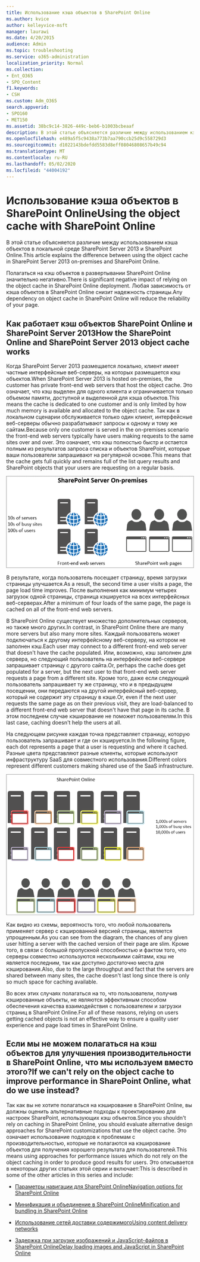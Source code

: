 ```yaml
---
title: Использование кэша объектов в SharePoint Online
ms.author: kvice
author: kelleyvice-msft
manager: laurawi
ms.date: 4/20/2015
audience: Admin
ms.topic: troubleshooting
ms.service: o365-administration
localization_priority: Normal
ms.collection:
- Ent_O365
- SPO_Content
f1.keywords:
- CSH
ms.custom: Adm_O365
search.appverid:
- SPO160
- MET150
ms.assetid: 38bc9c14-3826-449c-beb6-b1003bcbeaaf
description: В этой статье объясняется различие между использованием кэша объектов в локальной среде SharePoint Server 2013 и SharePoint Online.
ms.openlocfilehash: e489a5f5c9438a773b7aa790ccb25d9c558729d3
ms.sourcegitcommit: d1022143bdefdd5583d8eff08046808657b49c94
ms.translationtype: MT
ms.contentlocale: ru-RU
ms.lasthandoff: 05/02/2020
ms.locfileid: "44004192"
---
```

# <a name="using-the-object-cache-with-sharepoint-online"></a><span data-ttu-id="9f6d9-103">Использование кэша объектов в SharePoint Online</span><span class="sxs-lookup"><span data-stu-id="9f6d9-103">Using the object cache with SharePoint Online</span></span>

<span data-ttu-id="9f6d9-104">В этой статье объясняется различие между использованием кэша объектов в локальной среде SharePoint Server 2013 и SharePoint Online.</span><span class="sxs-lookup"><span data-stu-id="9f6d9-104">This article explains the difference between using the object cache in SharePoint Server 2013 on-premises and SharePoint Online.</span></span>
  
<span data-ttu-id="9f6d9-105">Полагаться на кэш объектов в развертывании SharePoint Online значительно негативно.</span><span class="sxs-lookup"><span data-stu-id="9f6d9-105">There is significant negative impact of relying on the object cache in SharePoint Online deployment.</span></span> <span data-ttu-id="9f6d9-106">Любая зависимость от кэша объектов в SharePoint Online снизит надежность страницы.</span><span class="sxs-lookup"><span data-stu-id="9f6d9-106">Any dependency on object cache in SharePoint Online will reduce the reliability of your page.</span></span> 
  
## <a name="how-the-sharepoint-online-and-sharepoint-server-2013-object-cache-works"></a><span data-ttu-id="9f6d9-107">Как работает кэш объектов SharePoint Online и SharePoint Server 2013</span><span class="sxs-lookup"><span data-stu-id="9f6d9-107">How the SharePoint Online and SharePoint Server 2013 object cache works</span></span>

<span data-ttu-id="9f6d9-108">Когда SharePoint Server 2013 размещается локально, клиент имеет частные интерфейсные веб-серверы, на которых размещается кэш объектов.</span><span class="sxs-lookup"><span data-stu-id="9f6d9-108">When SharePoint Server 2013 is hosted on-premises, the customer has private front-end web servers that host the object cache.</span></span> <span data-ttu-id="9f6d9-109">Это означает, что кэш выделен для одного клиента и ограничивается только объемом памяти, доступной и выделенной для кэша объектов.</span><span class="sxs-lookup"><span data-stu-id="9f6d9-109">This means the cache is dedicated to one customer and is only limited by how much memory is available and allocated to the object cache.</span></span> <span data-ttu-id="9f6d9-110">Так как в локальном сценарии обслуживается только один клиент, интерфейсные веб-серверы обычно разрабатывают запросы к одному и тому же сайтам.</span><span class="sxs-lookup"><span data-stu-id="9f6d9-110">Because only one customer is served in the on-premises scenario the front-end web servers typically have users making requests to the same sites over and over.</span></span> <span data-ttu-id="9f6d9-111">Это означает, что кэш полностью быстр и остается полным из результатов запроса списка и объектов SharePoint, которые ваши пользователи запрашивают на регулярной основе.</span><span class="sxs-lookup"><span data-stu-id="9f6d9-111">This means that the cache gets full quickly and remains full of the list query results and SharePoint objects that your users are requesting on a regular basis.</span></span>
  
![Показывает трафик и нагрузку на локальные веб-серверы переднего плана](media/a0d38b36-4909-4abb-8d4e-4930814bb3de.png)
  
<span data-ttu-id="9f6d9-113">В результате, когда пользователь посещает страницу, время загрузки страницы улучшается.</span><span class="sxs-lookup"><span data-stu-id="9f6d9-113">As a result, the second time a user visits a page, the page load time improves.</span></span> <span data-ttu-id="9f6d9-114">После выполнения как минимум четырех загрузок одной страницы, страница кэшируется на всех интерфейсных веб-серверах.</span><span class="sxs-lookup"><span data-stu-id="9f6d9-114">After a minimum of four loads of the same page, the page is cached on all of the front-end web servers.</span></span>
  
<span data-ttu-id="9f6d9-115">В SharePoint Online существует множество дополнительных серверов, но также много других.</span><span class="sxs-lookup"><span data-stu-id="9f6d9-115">In contrast, in SharePoint Online there are many more servers but also many more sites.</span></span> <span data-ttu-id="9f6d9-116">Каждый пользователь может подключаться к другому интерфейсному веб-серверу, на котором не заполнен кэш.</span><span class="sxs-lookup"><span data-stu-id="9f6d9-116">Each user may connect to a different front-end web server that doesn't have the cache populated.</span></span> <span data-ttu-id="9f6d9-117">Или, возможно, кэш заполнен для сервера, но следующий пользователь на интерфейсном веб-сервере запрашивает страницу с другого сайта.</span><span class="sxs-lookup"><span data-stu-id="9f6d9-117">Or, perhaps the cache does get populated for a server, but the next user to that front-end web server requests a page from a different site.</span></span> <span data-ttu-id="9f6d9-118">Кроме того, даже если следующий пользователь запрашивает ту же страницу, что и в предыдущем посещении, они передаются на другой интерфейсный веб-сервер, который не содержит эту страницу в кэше.</span><span class="sxs-lookup"><span data-stu-id="9f6d9-118">Or, even if the next user requests the same page as on their previous visit, they are load-balanced to a different front-end web server that doesn't have that page in its cache.</span></span> <span data-ttu-id="9f6d9-119">В этом последнем случае кэширование не поможет пользователям.</span><span class="sxs-lookup"><span data-stu-id="9f6d9-119">In this last case, caching doesn't help the users at all.</span></span>
  
<span data-ttu-id="9f6d9-120">На следующем рисунке каждая точка представляет страницу, которую пользователь запрашивает и где он кэшируется.</span><span class="sxs-lookup"><span data-stu-id="9f6d9-120">In the following figure, each dot represents a page that a user is requesting and where it cached.</span></span> <span data-ttu-id="9f6d9-121">Разные цвета представляют разные клиенты, которые используют инфраструктуру SaaS для совместного использования.</span><span class="sxs-lookup"><span data-stu-id="9f6d9-121">Different colors represent different customers making shared use of the SaaS infrastructure.</span></span>
  
![Показывает результаты кэширования объектов в SharePoint Online](media/25d04011-ef83-4cb7-9e04-a6ed490f63c3.png)
  
<span data-ttu-id="9f6d9-123">Как видно из схемы, вероятность того, что любой пользователь применяет сервер с кэшированной версией страницы, является упрощенным.</span><span class="sxs-lookup"><span data-stu-id="9f6d9-123">As you can see from the diagram, the chances of any given user hitting a server with the cached version of their page are slim.</span></span> <span data-ttu-id="9f6d9-124">Кроме того, в связи с большой пропускной способностью и фактом того, что серверы совместно используются несколькими сайтами, кэш не является последним, так как доступно достаточно места для кэширования.</span><span class="sxs-lookup"><span data-stu-id="9f6d9-124">Also, due to the large throughput and fact that the servers are shared between many sites, the cache doesn't last long since there is only so much space for caching available.</span></span>
  
<span data-ttu-id="9f6d9-125">Во всех этих случаях полагаться на то, что пользователи, получив кэшированные объекты, не являются эффективным способом обеспечения качества взаимодействия с пользователем и загрузки страниц в SharePoint Online.</span><span class="sxs-lookup"><span data-stu-id="9f6d9-125">For all of these reasons, relying on users getting cached objects is not an effective way to ensure a quality user experience and page load times in SharePoint Online.</span></span>
  
## <a name="if-we-cant-rely-on-the-object-cache-to-improve-performance-in-sharepoint-online-what-do-we-use-instead"></a><span data-ttu-id="9f6d9-126">Если мы не можем полагаться на кэш объектов для улучшения производительности в SharePoint Online, что мы используем вместо этого?</span><span class="sxs-lookup"><span data-stu-id="9f6d9-126">If we can't rely on the object cache to improve performance in SharePoint Online, what do we use instead?</span></span>

<span data-ttu-id="9f6d9-127">Так как вы не хотите полагаться на кэширование в SharePoint Online, вы должны оценить альтернативные подходы к проектированию для настроек SharePoint, использующих кэш объектов.</span><span class="sxs-lookup"><span data-stu-id="9f6d9-127">Since you shouldn't rely on caching in SharePoint Online, you should evaluate alternative design approaches for SharePoint customizations that use the object cache.</span></span> <span data-ttu-id="9f6d9-128">Это означает использование подходов к проблемам с производительностью, которые не полагаются на кэширование объектов для получения хорошего результата для пользователей.</span><span class="sxs-lookup"><span data-stu-id="9f6d9-128">This means using approaches for performance issues which do not rely on the object caching in order to produce good results for users.</span></span> <span data-ttu-id="9f6d9-129">Это описывается в некоторых других статьях этой серии и включает:</span><span class="sxs-lookup"><span data-stu-id="9f6d9-129">This is described in some of the other articles in this series and include:</span></span>
  
- [<span data-ttu-id="9f6d9-130">Параметры навигации для SharePoint Online</span><span class="sxs-lookup"><span data-stu-id="9f6d9-130">Navigation options for SharePoint Online</span></span>](navigation-options-for-sharepoint-online.md)
    
- [<span data-ttu-id="9f6d9-131">Минификация и объединение в SharePoint Online</span><span class="sxs-lookup"><span data-stu-id="9f6d9-131">Minification and bundling in SharePoint Online</span></span>](minification-and-bundling-in-sharepoint-online.md)
    
- [<span data-ttu-id="9f6d9-132">Использование сетей доставки содержимого</span><span class="sxs-lookup"><span data-stu-id="9f6d9-132">Using content delivery networks</span></span>](using-content-delivery-networks-with-sharepoint-online.md)
    
- [<span data-ttu-id="9f6d9-133">Задержка при загрузке изображений и JavaScript-файлов в SharePoint Online</span><span class="sxs-lookup"><span data-stu-id="9f6d9-133">Delay loading images and JavaScript in SharePoint Online</span></span>](delay-loading-images-and-javascript-in-sharepoint-online.md)
    

